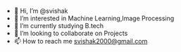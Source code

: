 - 👋 Hi, I’m @svishak
- 👀 I’m interested in Machine Learning,Image Processing
- 🌱 I’m currently studying B.tech
- 💞️ I’m looking to collaborate on Projects
- 📫 How to reach me svishak2000@gmail.com

<!---
svishak/svishak is a ✨ special ✨ repository because its `README.md` (this file) appears on your GitHub profile.
You can click the Preview link to take a look at your changes.
--->
